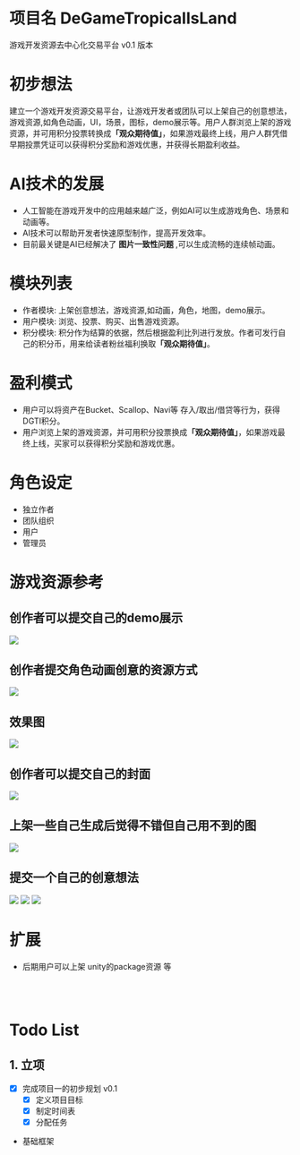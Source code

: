 # 项目名 DeGameTropicalIsLand
游戏开发资源去中心化交易平台 v0.1 版本

# 初步想法
建立一个游戏开发资源交易平台，让游戏开发者或团队可以上架自己的创意想法，游戏资源,如角色动画，UI，场景，图标，demo展示等。用户人群浏览上架的游戏资源，并可用积分投票转换成<B>「观众期待值」</B>，如果游戏最终上线，用户人群凭借早期投票凭证可以获得积分奖励和游戏优惠，并获得长期盈利收益。

# AI技术的发展
* 人工智能在游戏开发中的应用越来越广泛，例如AI可以生成游戏角色、场景和动画等。
* AI技术可以帮助开发者快速原型制作，提高开发效率。
* 目前最关键是AI已经解决了 <B>图片一致性问题</B> ,可以生成流畅的连续帧动画。

# 模块列表
* 作者模块: 上架创意想法，游戏资源,如动画，角色，地图，demo展示。
* 用户模块: 浏览、投票、购买、出售游戏资源。
* 积分模块: 积分作为结算的依据，然后根据盈利比列进行发放。作者可发行自己的积分币，用来给读者粉丝福利换取<B>「观众期待值」</B>。

# 盈利模式
* 用户可以将资产在Bucket、Scallop、Navi等 存入/取出/借贷等行为，获得DGTI积分。
* 用户浏览上架的游戏资源，并可用积分投票换成<B>「观众期待值」</B>，如果游戏最终上线，买家可以获得积分奖励和游戏优惠。

# 角色设定
* 独立作者
* 团队组织
* 用户
* 管理员

# 游戏资源参考

## 创作者可以提交自己的demo展示

<img src="./docs/img/AI蒙武.gif">


## 创作者提交角色动画创意的资源方式

<img src="./docs/img/导出格式.jpg">

## 效果图
<img src="./docs/img/草图.jpg">


## 创作者可以提交自己的封面

<img src="./docs/img/封面.jpg">

## 上架一些自己生成后觉得不错但自己用不到的图

<img src="./docs/img/封面背景.png">

## 提交一个自己的创意想法

<img src="./docs/img/创意想法.jpg">
<img src="./docs//img/demo01.jpg">
<img src="./docs//img/demo02.jpg">


# 扩展
* 后期用户可以上架 unity的package资源 等




<br>
<br>

# Todo List

## 1. 立项

- [x] 完成项目一的初步规划 v0.1
  - [X] 定义项目目标
  - [X] 制定时间表
  - [X] 分配任务
- 基础框架




